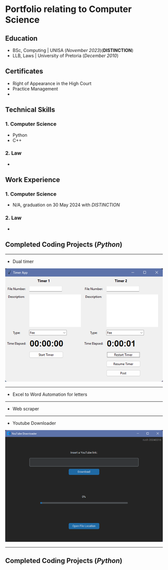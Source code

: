 # Portfolio relating to Computer Science

## Education
- BSc, Computing | UNISA (_November 2023_)(**DISTINCTION**)
- LLB, Laws	| University of Pretoria (_December 2010_)

## Certificates 
- Right of Appearance in the High Court
- Practice Management
- 

## Technical Skills
### 1. Computer Science
- Python
- C++

### 2. Law
- 

## Work Experience
### 1. Computer Science
- N/A, graduation on 30 May 2024 with _DISTINCTION_

### 2. Law
- 

## Completed Coding Projects (_Python_)
____
- Dual timer

![1](/img/screenshot.100.png)

____

- Excel to Word Automation for letters

____
- Web scraper

____
- Youtube Downloader

![1](/img/screenshot.99.png)

____

## Completed Coding Projects (_Python_)
